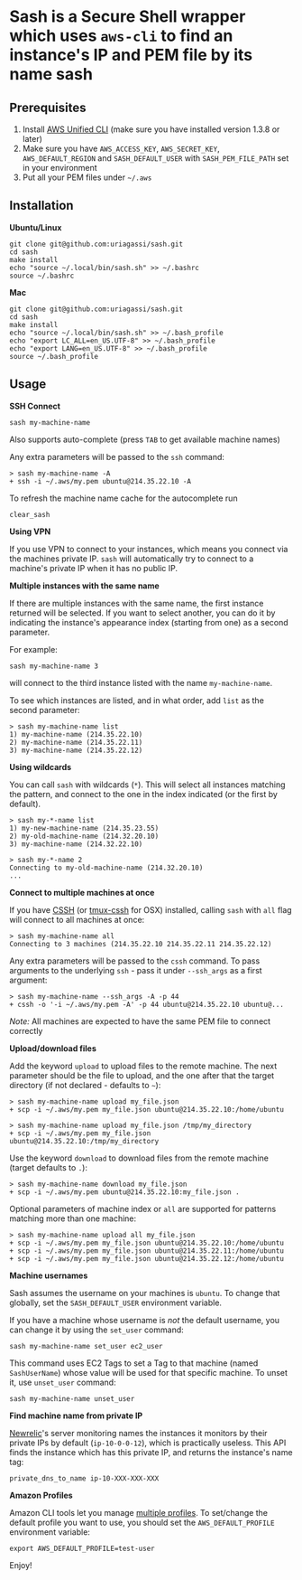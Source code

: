 __Sash is a Secure Shell wrapper which uses `aws-cli` to find an instance's IP and PEM file by its name__
sash
====

Prerequisites
-------------

1. Install [AWS Unified CLI](https://github.com/aws/aws-cli) (make sure you have installed version 1.3.8 or later)
2. Make sure you have `AWS_ACCESS_KEY`, `AWS_SECRET_KEY`, `AWS_DEFAULT_REGION` and `SASH_DEFAULT_USER` with `SASH_PEM_FILE_PATH` set in your environment
3. Put all your PEM files under `~/.aws`

Installation
------------

**Ubuntu/Linux**

    git clone git@github.com:uriagassi/sash.git
    cd sash
    make install
    echo "source ~/.local/bin/sash.sh" >> ~/.bashrc
    source ~/.bashrc
    
**Mac**

    git clone git@github.com:uriagassi/sash.git
    cd sash
    make install
    echo "source ~/.local/bin/sash.sh" >> ~/.bash_profile
    echo "export LC_ALL=en_US.UTF-8" >> ~/.bash_profile
    echo "export LANG=en_US.UTF-8" >> ~/.bash_profile
    source ~/.bash_profile
    

Usage
-----

**SSH Connect**

    sash my-machine-name
    
Also supports auto-complete (press `TAB` to get available machine names)

Any extra parameters will be passed to the `ssh` command:

    > sash my-machine-name -A
    + ssh -i ~/.aws/my.pem ubuntu@214.35.22.10 -A


To refresh the machine name cache for the autocomplete run

    clear_sash

**Using VPN**

If you use VPN to connect to your instances, which means you connect via the machines private IP. `sash` will automatically try to connect to a machine's private IP when it has no public IP.
    

**Multiple instances with the same name**

If there are multiple instances with the same name, the first instance returned will be selected. If you want to select another, you can do it
by indicating the instance's appearance index (starting from one) as a second parameter.

For example:

    sash my-machine-name 3

will connect to the third instance listed with the name `my-machine-name`.

To see which instances are listed, and in what order, add `list` as the second parameter:

    > sash my-machine-name list
    1) my-machine-name (214.35.22.10)
    2) my-machine-name (214.35.22.11)
    3) my-machine-name (214.35.22.12)

**Using wildcards**

You can call `sash` with wildcards (`*`). This will select all instances matching the pattern, and connect to the one in the index indicated
(or the first by default).

    > sash my-*-name list
    1) my-new-machine-name (214.35.23.55)
    2) my-old-machine-name (214.32.20.10)
    3) my-machine-name (214.32.22.10)

    > sash my-*-name 2
    Connecting to my-old-machine-name (214.32.20.10)
    ...
    
**Connect to multiple machines at once**

If you have [CSSH](http://www.unixmen.com/clusterssh-manage-multiple-ssh-sessions-on-linux/) (or [tmux-cssh](https://github.com/dennishafemann/tmux-cssh) for OSX) installed, calling `sash` with `all` flag will connect to all machines at once: 

    > sash my-machine-name all
    Connecting to 3 machines (214.35.22.10 214.35.22.11 214.35.22.12)

Any extra parameters will be passed to the `cssh` command. To pass arguments to the underlying `ssh` - pass it under `--ssh_args` as a first argument:

    > sash my-machine-name --ssh_args -A -p 44
    + cssh -o '-i ~/.aws/my.pem -A' -p 44 ubuntu@214.35.22.10 ubuntu@...

*Note:* All machines are expected to have the same PEM file to connect correctly

**Upload/download files**

Add the keyword `upload` to upload files to the remote machine. The next parameter should be the file to upload, and the one after that the target directory (if not declared - defaults to `~`):

    > sash my-machine-name upload my_file.json
    + scp -i ~/.aws/my.pem my_file.json ubuntu@214.35.22.10:/home/ubuntu

    > sash my-machine-name upload my_file.json /tmp/my_directory
    + scp -i ~/.aws/my.pem my_file.json ubuntu@214.35.22.10:/tmp/my_directory

Use the keyword `download` to download files from the remote machine (target defaults to `.`):

    > sash my-machine-name download my_file.json
    + scp -i ~/.aws/my.pem ubuntu@214.35.22.10:my_file.json .

Optional parameters of machine index or `all` are supported for patterns matching more than one machine:

    > sash my-machine-name upload all my_file.json
    + scp -i ~/.aws/my.pem my_file.json ubuntu@214.35.22.10:/home/ubuntu
    + scp -i ~/.aws/my.pem my_file.json ubuntu@214.35.22.11:/home/ubuntu
    + scp -i ~/.aws/my.pem my_file.json ubuntu@214.35.22.12:/home/ubuntu

**Machine usernames**

Sash assumes the username on your machines is `ubuntu`. To change that globally, set the `SASH_DEFAULT_USER` environment variable.

If you have a machine whose username is _not_ the default username, you can change it by using the `set_user` command:

    sash my-machine-name set_user ec2_user

This command uses EC2 Tags to set a Tag to that machine (named `SashUserName`) whose value will be used for that specific machine. To unset it, use `unset_user` command:

    sash my-machine-name unset_user

**Find machine name from private IP**

[Newrelic](http://www.newrelic.com)'s server monitoring names the instances it monitors by their private IPs by default (`ip-10-0-0-12`), which is practically useless. 
This API finds the instance which has this private IP, and returns the instance's name tag:

    private_dns_to_name ip-10-XXX-XXX-XXX
    
**Amazon Profiles**

Amazon CLI tools let you manage [multiple profiles](http://docs.aws.amazon.com/cli/latest/userguide/cli-chap-getting-started.html#cli-multiple-profiles). To set/change the default profile you want to use, you should set the `AWS_DEFAULT_PROFILE` environment variable:

    export AWS_DEFAULT_PROFILE=test-user
    
Enjoy!
